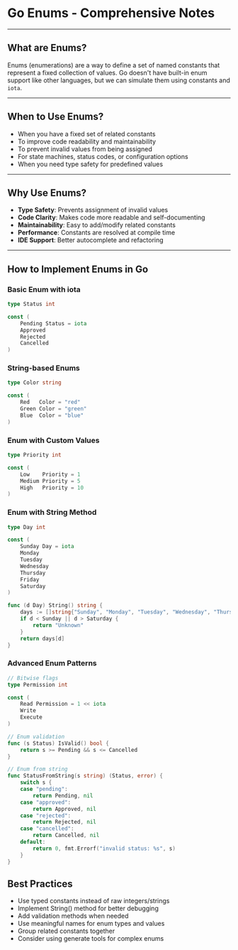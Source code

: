 # Go Enums - Comprehensive Notes
---

## What are Enums?
Enums (enumerations) are a way to define a set of named constants that represent a fixed collection of values. Go doesn't have built-in enum support like other languages, but we can simulate them using constants and `iota`.

---

## When to Use Enums?
- When you have a fixed set of related constants
- To improve code readability and maintainability
- To prevent invalid values from being assigned
- For state machines, status codes, or configuration options
- When you need type safety for predefined values

---

## Why Use Enums?
- **Type Safety**: Prevents assignment of invalid values
- **Code Clarity**: Makes code more readable and self-documenting
- **Maintainability**: Easy to add/modify related constants
- **Performance**: Constants are resolved at compile time
- **IDE Support**: Better autocomplete and refactoring

---
## How to Implement Enums in Go

### Basic Enum with iota
```go
type Status int

const (
    Pending Status = iota
    Approved
    Rejected
    Cancelled
)
```

### String-based Enums
```go
type Color string

const (
    Red   Color = "red"
    Green Color = "green"
    Blue  Color = "blue"
)
```

### Enum with Custom Values
```go
type Priority int

const (
    Low    Priority = 1
    Medium Priority = 5
    High   Priority = 10
)
```

### Enum with String Method
```go
type Day int

const (
    Sunday Day = iota
    Monday
    Tuesday
    Wednesday
    Thursday
    Friday
    Saturday
)

func (d Day) String() string {
    days := []string{"Sunday", "Monday", "Tuesday", "Wednesday", "Thursday", "Friday", "Saturday"}
    if d < Sunday || d > Saturday {
        return "Unknown"
    }
    return days[d]
}
```

### Advanced Enum Patterns
```go
// Bitwise flags
type Permission int

const (
    Read Permission = 1 << iota
    Write
    Execute
)

// Enum validation
func (s Status) IsValid() bool {
    return s >= Pending && s <= Cancelled
}

// Enum from string
func StatusFromString(s string) (Status, error) {
    switch s {
    case "pending":
        return Pending, nil
    case "approved":
        return Approved, nil
    case "rejected":
        return Rejected, nil
    case "cancelled":
        return Cancelled, nil
    default:
        return 0, fmt.Errorf("invalid status: %s", s)
    }
}
```

## Best Practices
- Use typed constants instead of raw integers/strings
- Implement String() method for better debugging
- Add validation methods when needed
- Use meaningful names for enum types and values
- Group related constants together
- Consider using generate tools for complex enums